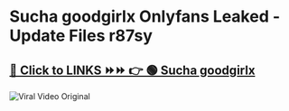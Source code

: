 
 # Sucha goodgirlx Onlyfans Leaked - Update Files r87sy

## <h2><a href="https://clipsfans.com/Sucha_goodgirlx&ref=git">🔗 Click to LINKS ⏩⏩ 👉 🟢 Sucha goodgirlx </a></h2>

<a href="https://clipsfans.com/Sucha_goodgirlx&ref=git" rel="nofollow" data-target="animated-image.originalLink"><img src="https://i.ibb.co.com/xMMVF88/686577567.gif" alt="Viral Video Original" style="max-width: 100%; display: inline-block;" data-target="animated-image.originalImage"></a>

